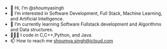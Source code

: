 - 👋 Hi, I’m @shoumyasingh
- 👀 I’m interested in Software Development, Full Stack, Machine Learning, and Artificial Intelligence.
- 🌱 I’m currently learning Software Fullstack development and  Algorithms and Data structures.
- 👩🏼‍💻  I code in C,C++,Python, and Java.
- 📫 How to reach me shoumya.singh@icloud.com

<!---
shoumyasingh/shoumyasingh is a ✨ special ✨ repository because its `README.md` (this file) appears on your GitHub profile.
You can click the Preview link to take a look at your changes.
--->
